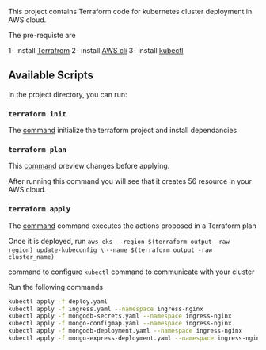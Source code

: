 This project contains Terraform code for kubernetes cluster deployment in AWS cloud.

The pre-requiste are 

1- install [Terrafrom](https://developer.hashicorp.com/terraform/tutorials/aws-get-started/install-cli)
2- install [AWS cli](https://docs.aws.amazon.com/cli/latest/userguide/getting-started-install.html)
3- install [kubectl](https://kubernetes.io/docs/tasks/tools/install-kubectl-windows/)

## Available Scripts

In the project directory, you can run:

### `terraform init`
The [command](https://developer.hashicorp.com/terraform/cli/commands/init) initialize the terraform project and install dependancies

### `terraform plan`

This [command](https://developer.hashicorp.com/terraform/tutorials/cli/plan?in=terraform%2Fcli) preview changes before applying. <br /> 

After running this command you will see that it creates 56 resource in your AWS cloud.

### `terraform apply`
The [command](https://developer.hashicorp.com/terraform/cli/commands/apply) command executes the actions proposed in a Terraform plan

Once it is deployed, run 
`aws eks --region $(terraform output -raw region) update-kubeconfig \`
    `--name $(terraform output -raw cluster_name)`

command to configure `kubectl` command to communicate with your cluster 

Run the following commands 
```bash
kubectl apply -f deploy.yaml
kubectl apply -f ingress.yaml --namespace ingress-nginx
kubectl apply -f mongodb-secrets.yaml --namespace ingress-nginx
kubectl apply -f mongo-configmap.yaml --namespace ingress-nginx
kubectl apply -f mongodb-deployment.yaml --namespace ingress-nginx
kubectl apply -f mongo-express-deployment.yaml --namespace ingress-nginx
```


